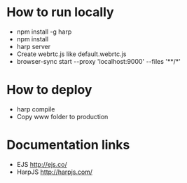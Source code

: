 # How to run locally
- npm install -g harp
- npm install
- harp server
- Create webrtc.js like default.webrtc.js
- browser-sync start --proxy 'localhost:9000' --files '**/*'

# How to deploy
- harp compile
- Copy www folder to production

# Documentation links
- EJS http://ejs.co/
- HarpJS http://harpjs.com/